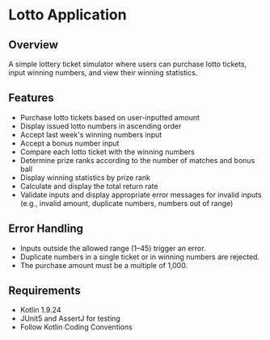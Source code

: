 # Lotto Application

## Overview
A simple lottery ticket simulator where users can purchase lotto tickets, input winning numbers, and view their winning statistics.

## Features
- Purchase lotto tickets based on user-inputted amount
- Display issued lotto numbers in ascending order
- Accept last week's winning numbers input
- Accept a bonus number input
- Compare each lotto ticket with the winning numbers
- Determine prize ranks according to the number of matches and bonus ball
- Display winning statistics by prize rank
- Calculate and display the total return rate
- Validate inputs and display appropriate error messages for invalid inputs (e.g., invalid amount, duplicate numbers, numbers out of range)

## Error Handling
- Inputs outside the allowed range (1–45) trigger an error.
- Duplicate numbers in a single ticket or in winning numbers are rejected.
- The purchase amount must be a multiple of 1,000.

## Requirements
- Kotlin 1.9.24
- JUnit5 and AssertJ for testing
- Follow Kotlin Coding Conventions